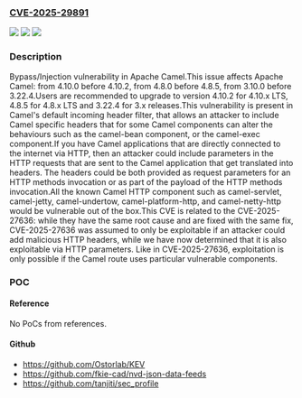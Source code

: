 ### [CVE-2025-29891](https://cve.mitre.org/cgi-bin/cvename.cgi?name=CVE-2025-29891)
![](https://img.shields.io/static/v1?label=Product&message=Apache%20Camel&color=blue)
![](https://img.shields.io/static/v1?label=Version&message=4.10.0%3C%204.10.2%20&color=brighgreen)
![](https://img.shields.io/static/v1?label=Vulnerability&message=CWE-164%20Improper%20Neutralization%20of%20Internal%20Special%20Elements&color=brighgreen)

### Description

Bypass/Injection vulnerability in Apache Camel.This issue affects Apache Camel: from 4.10.0 before 4.10.2, from 4.8.0 before 4.8.5, from 3.10.0 before 3.22.4.Users are recommended to upgrade to version 4.10.2 for 4.10.x LTS, 4.8.5 for 4.8.x LTS and 3.22.4 for 3.x releases.This vulnerability is present in Camel's default incoming header filter, that allows an attacker to include Camel specific headers that for some Camel components can alter the behaviours such as the camel-bean component, or the camel-exec component.If you have Camel applications that are directly connected to the internet via HTTP, then an attacker could include parameters in the HTTP requests that are sent to the Camel application that get translated into headers. The headers could be both provided as request parameters for an HTTP methods invocation or as part of the payload of the HTTP methods invocation.All the known Camel HTTP component such as camel-servlet, camel-jetty, camel-undertow, camel-platform-http, and camel-netty-http would be vulnerable out of the box.This CVE is related to the CVE-2025-27636: while they have the same root cause and are fixed with the same fix, CVE-2025-27636 was assumed to only be exploitable if an attacker could add malicious HTTP headers, while we have now determined that it is also exploitable via HTTP parameters. Like in CVE-2025-27636, exploitation is only possible if the Camel route uses particular vulnerable components.

### POC

#### Reference
No PoCs from references.

#### Github
- https://github.com/Ostorlab/KEV
- https://github.com/fkie-cad/nvd-json-data-feeds
- https://github.com/tanjiti/sec_profile


